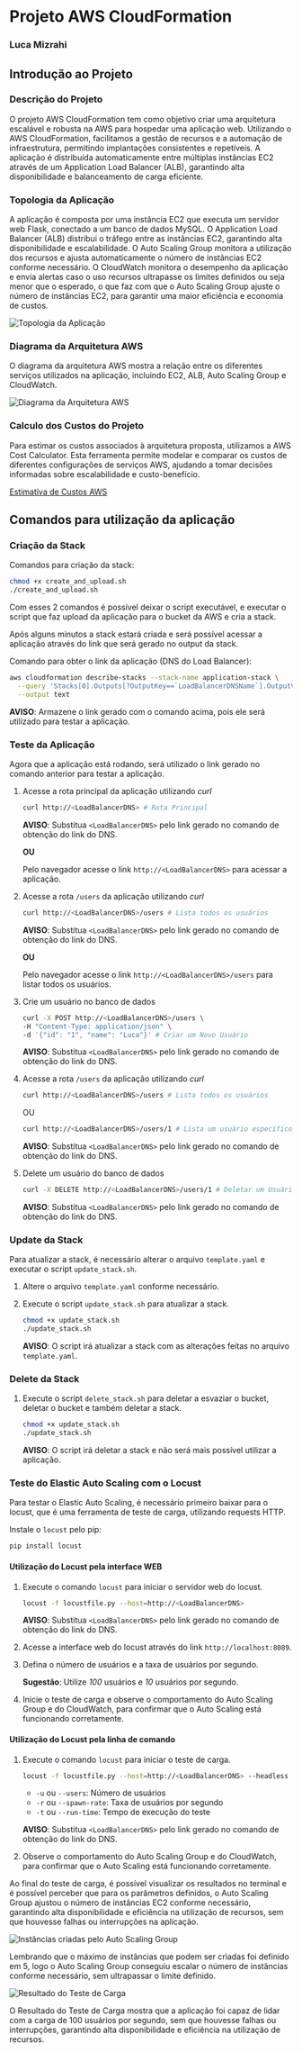# Projeto AWS CloudFormation

### Luca Mizrahi

## Introdução ao Projeto

### Descrição do Projeto

O projeto AWS CloudFormation tem como objetivo criar uma arquitetura escalável e robusta na AWS para hospedar uma aplicação web. Utilizando o AWS CloudFormation, facilitamos a gestão de recursos e a automação de infraestrutura, permitindo implantações consistentes e repetíveis. A aplicação é distribuída automaticamente entre múltiplas instâncias EC2 através de um Application Load Balancer (ALB), garantindo alta disponibilidade e balanceamento de carga eficiente.

### Topologia da Aplicação

A aplicação é composta por uma instância EC2 que executa um servidor web Flask, conectado a um banco de dados MySQL. O Application Load Balancer (ALB) distribui o tráfego entre as instâncias EC2, garantindo alta disponibilidade e escalabilidade. O Auto Scaling Group monitora a utilização dos recursos e ajusta automaticamente o número de instâncias EC2 conforme necessário. O CloudWatch monitora o desempenho da aplicação e envia alertas caso o uso recursos ultrapasse os limites definidos ou seja menor que o esperado, o que faz com que o Auto Scaling Group ajuste o número de instâncias EC2, para garantir uma maior eficiência e economia de custos.

![Topologia da Aplicação](imgs/diagrama-projeto-cloud.drawio.png)

### Diagrama da Arquitetura AWS

O diagrama da arquitetura AWS mostra a relação entre os diferentes serviços utilizados na aplicação, incluindo EC2, ALB, Auto Scaling Group e CloudWatch.

![Diagrama da Arquitetura AWS](imgs/application-composer-application-stack.yaml.png)

### Calculo dos Custos do Projeto
Para estimar os custos associados à arquitetura proposta, utilizamos a AWS Cost Calculator. Esta ferramenta permite modelar e comparar os custos de diferentes configurações de serviços AWS, ajudando a tomar decisões informadas sobre escalabilidade e custo-benefício.

[Estimativa de Custos AWS](https://github.com/LucaMizrahi/Projeto_Cloud_AWS/blob/main/custos_AWS/My%20Estimate%20-%20Calculadora%20de%20Pre%C3%A7os%20da%20AWS.pdf)

## Comandos para utilização da aplicação

### Criação da Stack 

Comandos para criação da stack: 

```bash
chmod +x create_and_upload.sh
./create_and_upload.sh
```
Com esses 2 comandos é possível deixar o script executável, e executar o script que faz upload da aplicação para o bucket da AWS e cria a stack. 

Após alguns minutos a stack estará criada e será possível acessar a aplicação através do link que será gerado no output da stack.

Comando para obter o link da aplicação (DNS do Load Balancer): 

```bash
aws cloudformation describe-stacks --stack-name application-stack \
  --query 'Stacks[0].Outputs[?OutputKey==`LoadBalancerDNSName`].OutputValue' \
  --output text
```
**AVISO**: Armazene o link gerado com o comando acima, pois ele será utilizado para testar a aplicação.

### Teste da Aplicação

Agora que a aplicação está rodando, será utilizado o link gerado no comando anterior para testar a aplicação.

1. Acesse a rota principal da aplicação utilizando *curl*
    
    ```bash 
    curl http://<LoadBalancerDNS> # Rota Principal
    ```
    **AVISO**: Substitua `<LoadBalancerDNS>` pelo link gerado no comando de obtenção do link do DNS.

    **OU** 

    Pelo navegador acesse o link `http://<LoadBalancerDNS>` para acessar a aplicação.

2. Acesse a rota `/users` da aplicação utilizando *curl*

    ```bash
    curl http://<LoadBalancerDNS>/users # Lista todos os usuários
    ```
    **AVISO**: Substitua `<LoadBalancerDNS>` pelo link gerado no comando de obtenção do link do DNS.

    **OU**

    Pelo navegador acesse o link `http://<LoadBalancerDNS>/users` para listar todos os usuários.
  
3. Crie um usuário no banco de dados

    ```bash
    curl -X POST http://<LoadBalancerDNS>/users \
    -H "Content-Type: application/json" \
    -d '{"id": "1", "name": "Luca"}' # Criar um Novo Usuário
    ```
    **AVISO**: Substitua `<LoadBalancerDNS>` pelo link gerado no comando de obtenção do link do DNS.

4. Acesse a rota `/users` da aplicação utilizando *curl*

    ```bash
    curl http://<LoadBalancerDNS>/users # Lista todos os usuários
    ```
    OU 

    ```bash
    curl http://<LoadBalancerDNS>/users/1 # Lista um usuário específico pelo ID
    ```

    **AVISO**: Substitua `<LoadBalancerDNS>` pelo link gerado no comando de obtenção do link do DNS.
  
5. Delete um usuário do banco de dados

    ```bash
    curl -X DELETE http://<LoadBalancerDNS>/users/1 # Deletar um Usuário pelo ID
    ```
    **AVISO**: Substitua `<LoadBalancerDNS>` pelo link gerado no comando de obtenção do link do DNS.

### Update da Stack

Para atualizar a stack, é necessário alterar o arquivo `template.yaml` e executar o script `update_stack.sh`.

1. Altere o arquivo `template.yaml` conforme necessário.

2. Execute o script `update_stack.sh` para atualizar a stack.

    ```bash
    chmod +x update_stack.sh
    ./update_stack.sh
    ```
    **AVISO**: O script irá atualizar a stack com as alterações feitas no arquivo `template.yaml`.

### Delete da Stack

1. Execute o script `delete_stack.sh` para deletar a esvaziar o bucket, deletar o bucket e também deletar a stack.

    ```bash
    chmod +x update_stack.sh
    ./update_stack.sh
    ```
    **AVISO**: O script irá deletar a stack e não será mais possível utilizar a aplicação.

### Teste do Elastic Auto Scaling com o Locust

Para testar o Elastic Auto Scaling, é necessário primeiro baixar para o locust, que é uma ferramenta de teste de carga, utilizando requests HTTP.

Instale o `locust` pelo pip:

```bash
pip install locust
```

#### Utilização do Locust pela interface WEB

1. Execute o comando `locust` para iniciar o servidor web do locust.

    ```bash
    locust -f locustfile.py --host=http://<LoadBalancerDNS>
    ```
    **AVISO**: Substitua `<LoadBalancerDNS>` pelo link gerado no comando de obtenção do link do DNS.
  
2. Acesse a interface web do locust através do link `http://localhost:8089`.

3. Defina o número de usuários e a taxa de usuários por segundo.

    **Sugestão**: Utilize *100* usuários e *10* usuários por segundo.

4. Inicie o teste de carga e observe o comportamento do Auto Scaling Group e do CloudWatch, para confirmar que o Auto Scaling está funcionando corretamente.

#### Utilização do Locust pela linha de comando

1. Execute o comando `locust` para iniciar o teste de carga.

    ```bash
    locust -f locustfile.py --host=http://<LoadBalancerDNS> --headless -u 100 -r 10 -t 15m
    ```
    - `-u` ou `--users`: Número de usuários
    - `-r` ou `--spawn-rate`: Taxa de usuários por segundo
    - `-t` ou `--run-time`: Tempo de execução do teste 
    
    **AVISO**: Substitua `<LoadBalancerDNS>` pelo link gerado no comando de obtenção do link do DNS.

2. Observe o comportamento do Auto Scaling Group e do CloudWatch, para confirmar que o Auto Scaling está funcionando corretamente.

Ao final do teste de carga, é possível visualizar os resultados no terminal e é possível perceber que para os parâmetros definidos, o Auto Scaling Group ajustou o número de instâncias EC2 conforme necessário, garantindo alta disponibilidade e eficiência na utilização de recursos, sem que houvesse falhas ou interrupções na aplicação. 

![Instâncias criadas pelo Auto Scaling Group](imgs/Instancias_TesteLocust.png)

Lembrando que o máximo de instâncias que podem ser criadas foi definido em 5, logo o Auto Scaling Group conseguiu escalar o número de instâncias conforme necessário, sem ultrapassar o limite definido.

![Resultado do Teste de Carga](imgs/Resultado_TesteLocust.png)

O Resultado do Teste de Carga mostra que a aplicação foi capaz de lidar com a carga de 100 usuários por segundo, sem que houvesse falhas ou interrupções, garantindo alta disponibilidade e eficiência na utilização de recursos.
